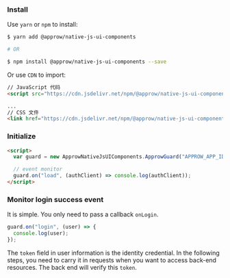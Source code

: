 ### Install

Use `yarn` or `npm` to install:

```bash
$ yarn add @approw/native-js-ui-components

# OR

$ npm install @approw/native-js-ui-components --save
```

Or use `CDN` to import:

```html
// JavaScript 代码
<script src="https://cdn.jsdelivr.net/npm/@approw/native-js-ui-components"></script>

...
// CSS 文件
<link href="https://cdn.jsdelivr.net/npm/@approw/native-js-ui-components/lib/index.min.css" rel="stylesheet"></link>
```

### Initialize

```html
<script>
  var guard = new ApprowNativeJsUIComponents.ApprowGuard("APPROW_APP_ID");

  // event monitor
  guard.on("load", (authClient) => console.log(authClient));
</script>
```

### Monitor login success event

It is simple. You only need to pass a callback `onLogin`.

```javascript
guard.on("login", (user) => {
  console.log(user);
});
```

The `token` field in user information is the identity credential. In the following steps, you need to carry it in requests when you want to access back-end resources. The back end will verify this `token`.